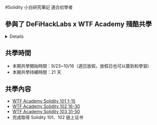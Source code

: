 #Solidity 小白研究筆記 適合初學者

## 參與了 DeFiHackLabs x WTF Academy 殘酷共學
<details>
- [WEB Websit 網址](https://www.wtf.academy/courses)
- 使用HackMD當作筆記並進行學習
</details>

## 共學時間

- 本期共學開始時間：9/23~10/16（週日放假，放假日也可以簽到和學習)
- 本期共學持續時間：21 天

## 共學內容
- [WTF Academy Solidity 101 1-15](https://github.com/AmazingAng/WTF-Solidity)
- [WTF Academy Solidity 102 16-30](https://github.com/AmazingAng/WTF-Solidity)
- [WTF Academy Solidity 103 31-50](https://github.com/AmazingAng/WTF-Solidity)
- 完成取得 Solidity 101、102 链上证书
